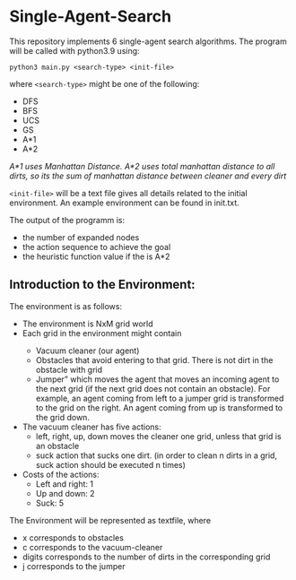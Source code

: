 # Single-Agent-Search

This repository implements 6 single-agent search algorithms. 
The program will be called with python3.9 using:

 `python3 main.py <search-type> <init-file>`

where `<search-type>` might be one of the following:
<ul>
  <li>DFS</li>
  <li>BFS</li>
  <li>UCS</li>
  <li>GS</li>
  <li>A*1</li> 
  <li>A*2</li> 
</ul>

*A\*1 uses Manhattan Distance. A\*2 uses total manhattan distance to all dirts, so its the sum of manhattan distance between cleaner and every dirt*

`<init-file>` will be a text file gives all details related to the initial environment.
An example environment can be found in init.txt.

The output of the programm is:
<ul>
 <li>the number of expanded nodes
 <li>the action sequence to achieve the goal
 <li>the heuristic function value if the <search-type> is A*2
</ul>
 
## Introduction to the Environment:

The environment is as follows:
<ul>
  <li>The environment is NxM grid world</li>
  <li>Each grid in the environment might contain</li>
  <ul>
    <li>Vacuum cleaner (our agent)</li>
    <li>Obstacles that avoid entering to that grid. There is not dirt in the obstacle with grid</li>
    <li>Jumper” which moves the agent that moves an incoming agent to the next grid (if the next grid does not
contain an obstacle). For example, an agent coming from left to a jumper grid is transformed to the grid on the
right. An agent coming from up is transformed to the grid down.</li>
  </ul>
  <li> The vacuum cleaner has five actions:
  <ul>
    <li>left, right, up, down moves the cleaner one grid, unless that grid is an obstacle</li>
    <li>suck action that sucks one dirt. (in order to clean n dirts in a grid, suck action should be executed n times)</li>
  </ul>
  <li>Costs of the actions:
  <ul>
  <li>Left and right: 1</li>
  <li>Up and down: 2</li>
  <li>Suck: 5</li>
</ul>
</ul>
  
The Environment will be represented as textfile, where
<ul>
  <li>x corresponds to obstacles</li>
  <li>c corresponds to the vacuum-cleaner</li>
  <li>digits corresponds to the number of dirts in the corresponding grid</li>
 <li>j corresponds to the jumper
</ul>
  
